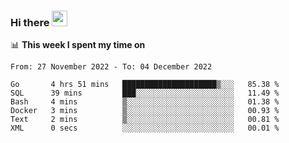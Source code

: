 ### Hi there <a href="https://www.gautamkrishnar.com/"><img src="https://media.giphy.com/media/hvRJCLFzcasrR4ia7z/giphy.gif" width="25px"></a>

📊 **This week I spent my time on**

<!--START_SECTION:waka-->

```text
From: 27 November 2022 - To: 04 December 2022

Go       4 hrs 51 mins   █████████████████████▒░░░   85.38 %
SQL      39 mins         ███░░░░░░░░░░░░░░░░░░░░░░   11.49 %
Bash     4 mins          ▒░░░░░░░░░░░░░░░░░░░░░░░░   01.38 %
Docker   3 mins          ▒░░░░░░░░░░░░░░░░░░░░░░░░   00.93 %
Text     2 mins          ▒░░░░░░░░░░░░░░░░░░░░░░░░   00.81 %
XML      0 secs          ░░░░░░░░░░░░░░░░░░░░░░░░░   00.01 %
```

<!--END_SECTION:waka-->
